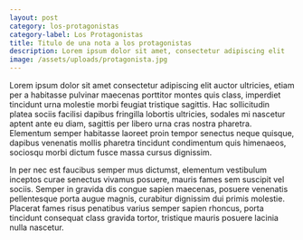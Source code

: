 ```yaml
---
layout: post
category: los-protagonistas
category-label: Los Protagonistas
title: Titulo de una nota a los protagonistas
description: Lorem ipsum dolor sit amet, consectetur adipiscing elit
image: /assets/uploads/protagonista.jpg
---
```

Lorem ipsum dolor sit amet consectetur adipiscing elit auctor ultricies, etiam per a habitasse pulvinar maecenas porttitor montes quis class, imperdiet tincidunt urna molestie morbi feugiat tristique sagittis. Hac sollicitudin platea sociis facilisi dapibus fringilla lobortis ultricies, sodales mi nascetur aptent ante eu diam, sagittis per libero urna cras nostra pharetra. Elementum semper habitasse laoreet proin tempor senectus neque quisque, dapibus venenatis mollis pharetra tincidunt condimentum quis himenaeos, sociosqu morbi dictum fusce massa cursus dignissim.

In per nec est faucibus semper mus dictumst, elementum vestibulum inceptos curae senectus vivamus posuere, mauris fames sem suscipit vel sociis. Semper in gravida dis congue sapien maecenas, posuere venenatis pellentesque porta augue magnis, curabitur dignissim dui primis molestie. Placerat fames risus penatibus varius semper sapien rhoncus, porta tincidunt consequat class gravida tortor, tristique mauris posuere lacinia nulla nascetur.
